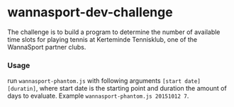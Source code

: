 # wannasport-dev-challenge
The challenge is to build a program to determine the number of available time slots for playing tennis at Kerteminde Tennisklub, one of the WannaSport partner clubs.

### Usage

run `wannasport-phantom.js` with following arguments `[start date] [duratin]`, where start date is the starting point and duration the amount of days to evaluate. Example `wannasport-phantom.js 20151012 7`.
